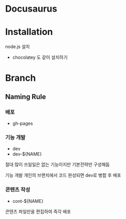 # Docusaurus
# Installation
node.js 설치
- chocolatey 도 같이 설치하기

# Branch 

## Naming Rule
### 배포
- gh-pages
### 기능 개발
- dev
- dev-${NAME}
  
절대 많이 쓰일일은 없는 기능이지만 기본전략만 구성해둠

기능 개발 개인의 브랜치에서 코드 완성되면 dev로 병합 후 배포
### 콘텐츠 작성
- cont-${NAME}
  
콘텐츠 파일만을 편집하여 즉각 배포 
 
